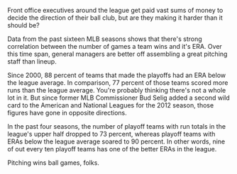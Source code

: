 Front office executives around the league get paid vast sums of money to decide the direction of their ball club, but are they making it harder than it should be?

Data from the past sixteen MLB seasons shows that there's strong correlation between the number of games a team wins and it's ERA. Over this time span, general managers are better off assembling a great pitching staff than lineup.

Since 2000, 88 percent of teams that made the playoffs had an ERA below the league average. In comparison, 77 percent of those teams scored more runs than the league average. You're probably thinking there's not a whole lot in it. But since former MLB Commissioner Bud Selig added a second wild card to the American and National Leagues for the 2012 season, those figures have gone in opposite directions.

In the past four seasons, the number of playoff teams with run totals in the league's upper half dropped to 73 percent, whereas playoff teams with ERAs below the league average soared to 90 percent. In other words, nine of out every ten playoff teams has one of the better ERAs in the league.

Pitching wins ball games, folks.